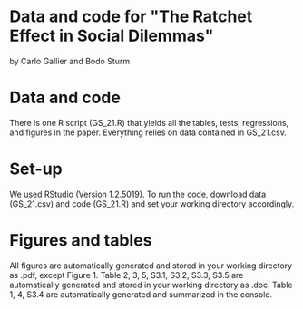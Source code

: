 # Data and code for "The Ratchet Effect in Social Dilemmas"
by Carlo Gallier and Bodo Sturm

# Data and code
There is one R script (GS_21.R) that yields all the tables, tests, regressions, and figures in the paper. Everything relies on data contained in GS_21.csv. 

# Set-up
We used RStudio (Version 1.2.5019). To run the code, download data (GS_21.csv) and code (GS_21.R) and set your working directory accordingly.    

# Figures and tables
All figures are automatically generated and stored in your working directory as .pdf, except Figure 1. Table 2, 3, 5, S3.1, S3.2, S3.3, S3.5 are automatically generated and stored in your working directory as .doc. Table 1, 4, S3.4 are automatically generated and summarized in the console.  


